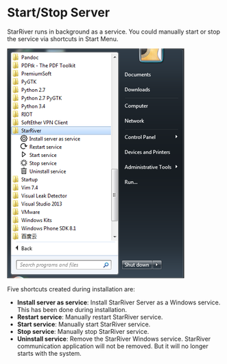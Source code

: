 # Start/Stop Server

StarRiver runs in background as a service. You could manually start or stop the service via shortcuts in Start Menu.

![](img/shortcuts.png)

Five shortcuts created during installation are:

* **Install server as service**: Install StarRiver Server as a Windows service. This has been done during installation.
* **Restart service**: Manually restart StarRiver service.
* **Start service**: Manually start StarRiver service.
* **Stop service**: Manually stop StarRiver service.
* **Uninstall service**: Remove the StarRiver Windows service. StarRiver communication application will not be removed. But it will no longer starts with the system.
